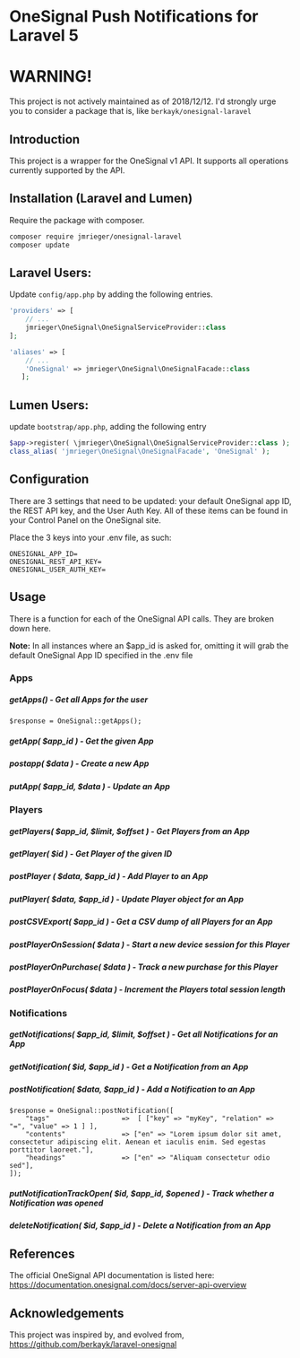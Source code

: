 #  OneSignal Push Notifications for Laravel 5

# WARNING!
This project is not actively maintained as of 2018/12/12. I'd strongly urge you to consider a package that is, like `berkayk/onesignal-laravel`

## Introduction

This project is a wrapper for the OneSignal v1 API.  It supports all operations currently supported by the API.

## Installation (Laravel and Lumen)

Require the package with composer.

```sh
composer require jmrieger/onesignal-laravel
composer update
```

## Laravel Users:
Update `config/app.php` by adding the following entries.
```php
'providers' => [
	// ...
	jmrieger\OneSignal\OneSignalServiceProvider::class
];

'aliases' => [
   	// ...
   	'OneSignal' => jmrieger\OneSignal\OneSignalFacade::class
   ];
```

## Lumen Users:
update `bootstrap/app.php`, adding the following entry
```php
$app->register( \jmrieger\OneSignal\OneSignalServiceProvider::class );
class_alias( 'jmrieger\OneSignal\OneSignalFacade', 'OneSignal' );
```


## Configuration
There are 3 settings that need to be updated: your default OneSignal app ID, the REST API key, and the User Auth Key.  All of these items can be found in your Control Panel on the OneSignal site.

Place the 3 keys into your .env file, as such:
```
ONESIGNAL_APP_ID=
ONESIGNAL_REST_API_KEY=
ONESIGNAL_USER_AUTH_KEY=
```

## Usage

There is a function for each of the OneSignal API calls.  They are broken down here.

**Note:** In all instances where an $app_id is asked for, omitting it will grab the default OneSignal App ID specified in the .env file

### Apps

##### getApps() - Get all Apps for the user
```
$response = OneSignal::getApps();
```

##### getApp( $app_id ) - Get the given App

##### postapp( $data ) - Create a new App

##### putApp( $app_id, $data ) - Update an App

### Players

##### getPlayers( $app_id, $limit, $offset ) - Get Players from an App

##### getPlayer( $id ) - Get Player of the given ID

##### postPlayer ( $data, $app_id ) - Add Player to an App

##### putPlayer( $data, $app_id ) - Update Player object for an App

##### postCSVExport( $app_id ) - Get a CSV dump of all Players for an App

##### postPlayerOnSession( $data ) - Start a new device session for this Player

##### postPlayerOnPurchase( $data ) - Track a new purchase for this Player

##### postPlayerOnFocus( $data ) - Increment the Players total session length

### Notifications

##### getNotifications( $app_id, $limit, $offset ) - Get all Notifications for an App

##### getNotification( $id,  $app_id ) - Get a Notification from an App

##### postNotification( $data, $app_id ) - Add a Notification to an App
```
$response = OneSignal::postNotification([
    "tags"                  =>  [ ["key" => "myKey", "relation" => "=", "value" => 1 ] ],
    "contents"              => ["en" => "Lorem ipsum dolor sit amet, consectetur adipiscing elit. Aenean et iaculis enim. Sed egestas porttitor laoreet."],
    "headings"              => ["en" => "Aliquam consectetur odio sed"],
]);
```

##### putNotificationTrackOpen( $id, $app_id, $opened ) - Track whether a Notification was opened

##### deleteNotification( $id, $app_id ) - Delete a Notification from an App



## References
The official OneSignal API documentation is listed here:
https://documentation.onesignal.com/docs/server-api-overview


## Acknowledgements
This project was inspired by, and evolved from, https://github.com/berkayk/laravel-onesignal
